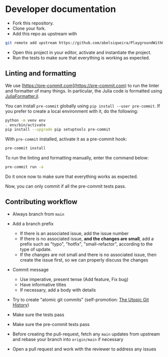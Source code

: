 # Developer documentation

- Fork this repository.
- Clone your fork.
- Add this repo as upstream with

```bash
git remote add upstream https://github.com/abelsiqueira/PlaygroundWithGit.jl
```

- Open this project in your editor, activate and instantiate the project.
- Run the tests to make sure that everything is working as expected.

## Linting and formatting

We use [https://pre-commit.com](https://pre-commit.com) to run the linter and formatter of many things.
In particular, the Julia code is formatted using [JuliaFormatter.jl](https://github.com/domluna/JuliaFormatter.jl).

You can install `pre-commit` globally using `pip install --user pre-commit`.
If you prefer to create a local environment with it, do the following:

```bash
python -m venv env
. env/bin/activate
pip install --upgrade pip setuptools pre-commit
```

With `pre-commit` installed, activate it as a pre-commit hook:

```bash
pre-commit install
```

To run the linting and formatting manually, enter the command below:

```bash
pre-commit run -a
```

Do it once now to make sure that everything works as expected.

Now, you can only commit if all the pre-commit tests pass.

## Contributing workflow

- Always branch from `main`

- Add a branch prefix

  - If there is an associated issue, add the issue number
  - If there is no associated issue, **and the changes are small**, add a prefix such as "typo", "hotfix", "small-refactor", according to the type of update.
  - If the changes are not small and there is no associated issue, then create the issue first, so we can properly discuss the changes
- Commit message

  - Use imperative, present tense (Add feature, Fix bug)
  - Have informative titles
  - If necessary, add a body with details
- Try to create "atomic git commits" (self-promotion: [The Utopic Git History](https://blog.esciencecenter.nl/the-utopic-git-history-d44b81c09593))
- Make sure the tests pass
- Make sure the pre-commit tests pass
- Before creating the pull-request, fetch any `main` updates from upstream and rebase your branch into `origin/main` if necessary
- Open a pull request and work with the reviewer to address any issues
